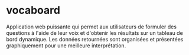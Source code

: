 # vocaboard
Application web puissante qui permet aux utilisateurs de formuler des questions à l'aide de leur voix et d'obtenir les résultats sur un tableau de bord dynamique. Les données retournées sont organisées et présentées graphiquement pour une meilleure interprétation.

